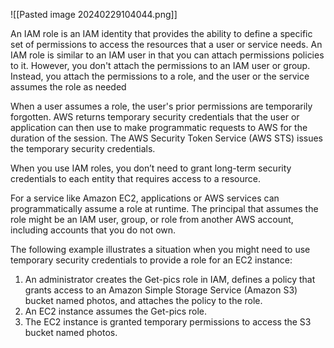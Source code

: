 ![[Pasted image 20240229104044.png]]

An IAM role is an IAM identity that provides the ability to define a specific set of permissions to access the resources that a user or service needs. An IAM role is similar to an IAM user in that you can attach permissions policies to it. However, you don't attach the permissions to an IAM user or group. Instead, you attach the permissions to a role, and the user or the service assumes the role as needed

When a user assumes a role, the user's prior permissions are temporarily forgotten. AWS returns temporary security credentials that the user or application can then use to make programmatic requests to AWS for the duration of the session. The AWS Security Token Service (AWS STS) issues the temporary security credentials.

When you use IAM roles, you don’t need to grant long-term security credentials to each entity that requires access to a resource.

For a service like Amazon EC2, applications or AWS services can programmatically assume a role at runtime. The principal that assumes the role might be an IAM user, group, or role from another AWS account, including accounts that you do not own.

The following example illustrates a situation when you might need to use temporary security credentials to provide a role for an EC2 instance:

1. An administrator creates the Get-pics role in IAM, defines a policy that grants access to an Amazon Simple Storage Service (Amazon S3) bucket named photos, and attaches the policy to the role.
2. An EC2 instance assumes the Get-pics role.
3. The EC2 instance is granted temporary permissions to access the S3 bucket named photos.